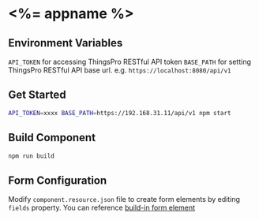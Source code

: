 # <%= appname %>

## Environment Variables
`API_TOKEN` for accessing ThingsPro RESTful API token
`BASE_PATH` for setting ThingsPro RESTful API base url. e.g. `https://localhost:8080/api/v1`

## Get Started
```sh
API_TOKEN=xxxx BASE_PATH=https://192.168.31.11/api/v1 npm start
```

## Build Component
```sh
npm run build
```

## Form Configuration
Modify `component.resource.json` file to create form elements by editing `fields` property.
You can reference [build-in form element](https://github.com/Sanji-IO/sanji-core-ui#form-config)
